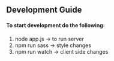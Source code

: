 
## Development Guide
#### To start development do the following:
1.  node app.js -> to run server
2.  npm run sass -> style changes
3.  npm run watch -> client side changes

